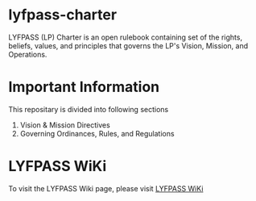 # lyfpass-charter
LYFPASS (LP) Charter is an open rulebook containing set of the rights, beliefs, values, and principles that governs the LP's Vision, Mission, and Operations.
# Important Information
This repositary is divided into following sections
1. Vision & Mission Directives
2. Governing Ordinances, Rules, and Regulations

# LYFPASS WiKi
To visit the LYFPASS Wiki page, please visit [LYFPASS WiKi](https://github.com/sarabconsulting/lyfpass-charter.github.io/wiki)
